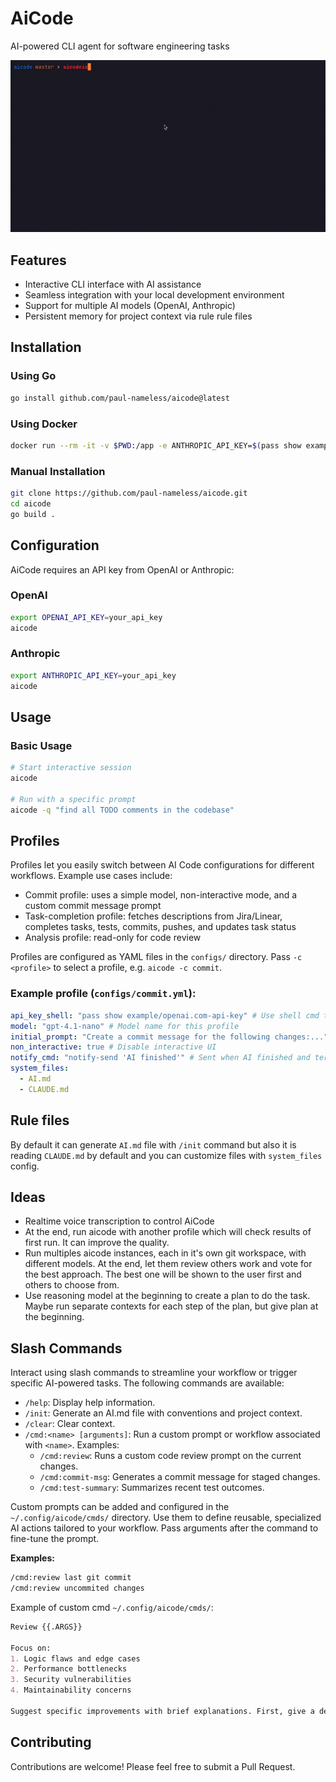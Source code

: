 # AiCode

AI-powered CLI agent for software engineering tasks

![Demo of AiCode in action](./.github/demo.gif)

## Features

- Interactive CLI interface with AI assistance
- Seamless integration with your local development environment
- Support for multiple AI models (OpenAI, Anthropic)
- Persistent memory for project context via rule rule files

## Installation

### Using Go

```bash
go install github.com/paul-nameless/aicode@latest
```

### Using Docker

```bash
docker run --rm -it -v $PWD:/app -e ANTHROPIC_API_KEY=$(pass show example/claude-api-key| head -n 1) ghcr.io/paul-nameless/aicode:latest
```

### Manual Installation

```bash
git clone https://github.com/paul-nameless/aicode.git
cd aicode
go build .
```

## Configuration

AiCode requires an API key from OpenAI or Anthropic:

### OpenAI

```bash
export OPENAI_API_KEY=your_api_key
aicode
```

### Anthropic

```bash
export ANTHROPIC_API_KEY=your_api_key
aicode
```

## Usage

### Basic Usage

```bash
# Start interactive session
aicode

# Run with a specific prompt
aicode -q "find all TODO comments in the codebase"
```

## Profiles

Profiles let you easily switch between AI Code configurations for different workflows. Example use cases include:

- Commit profile: uses a simple model, non-interactive mode, and a custom commit message prompt
- Task-completion profile: fetches descriptions from Jira/Linear, completes tasks, tests, commits, pushes, and updates task status
- Analysis profile: read-only for code review

Profiles are configured as YAML files in the `configs/` directory. Pass `-c <profile>` to select a profile, e.g. `aicode -c commit`.

### Example profile (`configs/commit.yml`):

```yaml
api_key_shell: "pass show example/openai.com-api-key" # Use shell cmd to get the API key, do not store it in the config file
model: "gpt-4.1-nano" # Model name for this profile
initial_prompt: "Create a commit message for the following changes:..."
non_interactive: true # Disable interactive UI
notify_cmd: "notify-send 'AI finished'" # Sent when AI finished and terminal is not in focus
system_files:
  - AI.md
  - CLAUDE.md
```

## Rule files

By default it can generate `AI.md` file with `/init` command but also it is reading `CLAUDE.md` by default and you can customize files with `system_files` config.

## Ideas

- Realtime voice transcription to control AiCode
- At the end, run aicode with another profile which will check results of first run. It can improve the quality.
- Run multiples aicode instances, each in it's own git workspace, with different models. At the end, let them review others work and vote for the best approach. The best one will be shown to the user first and others to choose from.
- Use reasoning model at the beginning to create a plan to do the task. Maybe run separate contexts for each step of the plan, but give plan at the beginning.

## Slash Commands

Interact using slash commands to streamline your workflow or trigger specific AI-powered tasks. The following commands are available:

- `/help`: Display help information.
- `/init`: Generate an AI.md file with conventions and project context.
- `/clear`: Clear context.
- `/cmd:<name> [arguments]`: Run a custom prompt or workflow associated with `<name>`. Examples:
    - `/cmd:review`: Runs a custom code review prompt on the current changes.
    - `/cmd:commit-msg`: Generates a commit message for staged changes.
    - `/cmd:test-summary`: Summarizes recent test outcomes.

Custom prompts can be added and configured in the `~/.config/aicode/cmds/` directory. Use them to define reusable, specialized AI actions tailored to your workflow. Pass arguments after the command to fine-tune the prompt.

**Examples:**
```bash
/cmd:review last git commit
/cmd:review uncommited changes
```

Example of custom cmd `~/.config/aicode/cmds/`:

```markdown
Review {{.ARGS}}

Focus on:
1. Logic flaws and edge cases
2. Performance bottlenecks
3. Security vulnerabilities
4. Maintainability concerns

Suggest specific improvements with brief explanations. First, give a detailed plan. Then, implement it with the least changes and updating minimal code.
```

## Contributing

Contributions are welcome! Please feel free to submit a Pull Request.
